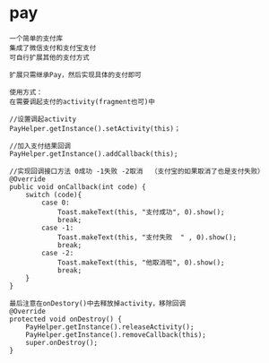 # pay
    一个简单的支付库
    集成了微信支付和支付宝支付
    可自行扩展其他的支付方式
    
    扩展只需继承Pay，然后实现具体的支付即可
    
    使用方式：
    在需要调起支付的activity(fragment也可)中
    
    //设置调起activity
    PayHelper.getInstance().setActivity(this)；
    
    //加入支付结果回调
    PayHelper.getInstance().addCallback(this);
    
    //实现回调接口方法 0成功 -1失败 -2取消  （支付宝的如果取消了也是支付失败）
    @Override
    public void onCallback(int code) {
        switch (code){
            case 0:
                Toast.makeText(this, "支付成功", 0).show();
                break;
            case -1:
                Toast.makeText(this, "支付失败  " , 0).show();
                break;
            case -2:
                Toast.makeText(this, "他取消啦", 0).show();
                break;
        }
    }
    
    最后注意在onDestory()中去释放掉activity，移除回调
    @Override
    protected void onDestroy() {
        PayHelper.getInstance().releaseActivity();
        PayHelper.getInstance().removeCallback(this);
        super.onDestroy();
    }
